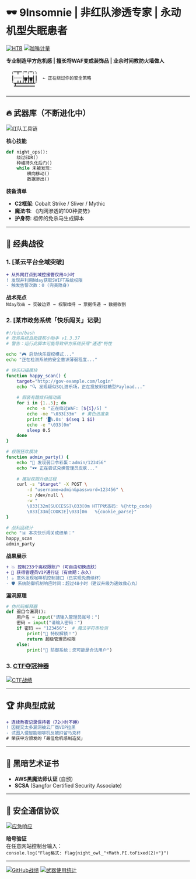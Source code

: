 <!-- 
  ███████╗ ██████╗  ██████╗██╗  ██╗██╗███╗   ██╗███████╗
  ██╔════╝██╔═══██╗██╔════╝██║  ██║██║████╗  ██║██╔════╝
  █████╗  ██║   ██║██║     ███████║██║██╔██╗ ██║█████╗  
  ██╔══╝  ██║   ██║██║     ██╔══██║██║██║╚██╗██║██╔══╝  
  ██║     ╚██████╔╝╚██████╗██║  ██║██║██║ ╚████║███████╗
  ╚═╝      ╚═════╝  ╚═════╝╚═╝  ╚═╝╚═╝╚═╝  ╚═══╝╚══════╝
-->
# 🕶️ 9Insomnie | 非红队渗透专家 | 永动机型失眠患者 

[![HTB](https://img.shields.io/badge/HackTheBox-Machine%20Master-red?logo=Hack%20The%20Box)](https://app.hackthebox.com/profile/1983709)
[![咖啡计量](https://img.shields.io/badge/咖啡因浓度-足以黑进卫星系统-critical)](https://www.youtube.com/watch?v=dQw4w9WgXcQ)

**专业制造甲方危机感 | 擅长将WAF变成装饰品 | 业余时间教防火墙做人**

``` 
  ╭━┳━╭━╭━╮╮
  ┃┈┈┈┣▅╋▅┫┃  ← 正在绕过你的安全策略
  ╰┳┻┻┻┻┻┻┻╯
   ▔▔▔▔▔▔▔▔
```

---

## 🔥 武器库（不断进化中）

![红队工具链](https://skillicons.dev/icons?i=py,bash,powershell,aws,azure,docker,raspberrypi,linux&theme=dark&perline=8)

**核心技能**  
```python
def night_ops():
    绕过EDR()
    种植持久化后门()
    while 未被发现:
        横向移动()
        数据渗出()
```

**装备清单**  
- **C2框架**: Cobalt Strike / Sliver / Mythic
- **魔法书**: 《内网渗透的100种姿势》
- **护身符**: 祖传的免杀马生成脚本

---

## 🎯 经典战役

### 1. [某云平台全域突破]
```diff
+ 从外网打点到域控接管仅用4小时
! 发现并利用Nday获取SWIFT系统权限
- 触发告警次数：0 (完美隐身)
```
**战术亮点**  
`Nday攻击 → 突破边界 → 权限维持 → 票据传递 → 数据收割`

### 2. [某市政务系统「快乐闯关」记录]
```bash
#!/bin/bash
# 政务系统自助提权小助手 v1.3.37
# 警告：运行此脚本可能导致甲方系统获得"通透"特性

echo "🎮 启动快乐提权模式..."
echo "正在检测系统的安全意识薄弱程度..."

# 快乐扫描模块
function happy_scan() {
    target="http://gov-example.com/login"
    echo "🔍 发现疑似SQL游乐场，正在投放彩虹糖型Payload..."
    
    # 假装有酷炫扫描动画
    for i in {1..5}; do
        echo -n "正在绕过WAF: [${i}/5] "
        echo -ne "\033[33m"  # 黄色进度条
        printf '█%.0s' $(seq 1 $i)
        echo -e "\033[0m"
        sleep 0.5
    done
}

# 权限狂欢模块
function admin_party() {
    echo "🎉 发现弱口令彩蛋：admin/123456"
    echo "🕶️ 正在尝试兑换管理员皮肤..."
    
    # 模拟权限升级过程
    curl -s "$target" -X POST \
        -d "username=admin&password=123456" \
        -o /dev/null \
        -w "
        \033[32m[SUCCESS]\033[0m HTTP状态码: %{http_code}
        \033[33m[COOKIE]\033[0m   %{cookie_parse}"
}

# 战利品统计
echo "📊 本次快乐闯关成绩单："
happy_scan
admin_party
```

**战果展示**  
```diff
+ 💥 控制233个高权限账户（可自由切换皮肤）
+ 🎩 获得管理员VIP通行证（有效期：永久）
! ☕ 意外发现咖啡机控制接口（已实现免费续杯）
- 🛡️ 系统防御机制响应时间：超过48小时（建议升级为速效救心丸）
```

**漏洞原理**  
```python
# 伪代码解释器
def 弱口令漏洞():
    用户名 = input("请输入管理员账号：")
    密码 = input("请输入密码：")
    if 密码 == "123456":  # 魔法字符串检测
        print("🎉 特权解锁！")
        return 超级管理员权限
    else:
        print("🤖 防御系统：您可能是合法用户")
``` 

### 3. [CTF夺冠神器](https://github.com/9Insomnie/CTF-Toolkit)
[![CTF战绩](https://github-readme-stats.vercel.app/api/pin/?username=9Insomnie&repo=TokyoRain&theme=dark)](https://github.com/9Insomnie/TokyoRain)

---

## 🏆 非典型成就

```diff
+ 连续熬夜记录保持者（72小时不睡）
! 因提交太多漏洞被云厂商VIP拉黑
- 试图入侵智能咖啡机反被扣留马克杯
# 荣获甲方颁发的「最佳危机感制造奖」
```

---

## 📜 黑暗艺术证书
- **AWS黑魔法师认证** (自颁)
- **SCSA** (Sangfor Certified Security Associate)
---

## 📡 安全通信协议
[![应急响应](https://img.shields.io/badge/7x24小时响应-点击召唤-red?style=for-the-badge)](https://t.me/Insomnie7)

**暗号验证**  
在任意网站控制台输入：  
`console.log("Flag格式: flag{night_owl_"+Math.PI.toFixed(2)+"}")`

---

[![GitHub战绩](https://github-readme-stats.vercel.app/api?username=9Insomnie&show_icons=true&theme=merko&count_private=true&include_all_commits=true)](https://github.com/9Insomnie)
[![武器使用统计](https://github-readme-stats.vercel.app/api/top-langs/?username=9Insomnie&layout=compact&theme=vision-friendly-dark&hide=html,css)](https://github.com/9Insomnie)
